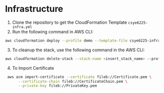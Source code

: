 # Infrastructure

1. Clone the repository to get the CloudFormation Template ```csye6225-infra.yml```
2. Run the following command in AWS CLI:

```bash
aws cloudformation deploy --profile demo --template-file csye6225-infra.yml --region us-east-1 --capabilities CAPABILITY_NAMED_IAM --parameter-overrides KeyName=testkey AMIImage=ami-0174c366a73162742 --stack-name test
```
3. To cleanup the stack, use the following command in the AWS CLI:

```bash
aws cloudformation delete-stack --stack-name <insert_stack_name> --profile <insert_profile> --region <insert_region>
```
4. To Import Certificate

```bash
 aws acm import-certificate --certificate fileb://Certificate.pem \
      --certificate-chain fileb://CertificateChain.pem \
      --private-key fileb://PrivateKey.pem 	
```
